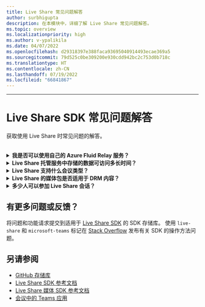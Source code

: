 ```yaml
---
title: Live Share 常见问题解答
author: surbhigupta
description: 在本模块中，详细了解 Live Share 常见问题解答。
ms.topic: overview
ms.localizationpriority: high
ms.author: v-ypalikila
ms.date: 04/07/2022
ms.openlocfilehash: d29318397e388faca93695040914493ecae369a5
ms.sourcegitcommit: 79d525c0be309200e930cdd942bc2c753d0b718c
ms.translationtype: HT
ms.contentlocale: zh-CN
ms.lasthandoff: 07/19/2022
ms.locfileid: "66841867"
---
```

---

# <a name="live-share-sdk-faq"></a>Live Share SDK 常见问题解答

获取使用 Live Share 时常见问题的解答。<br>

<br>

<details>

<summary><b>我是否可以使用自己的 Azure Fluid Relay 服务？</b></summary>

是。 构造 `TeamsFluidClient` 类时，可以定义自己的 `AzureConnectionConfig`。 Live Share 将创建的容器与会议相关联，但需要创建自己的 Azure `ITokenProvider` 才能为容器和区域要求签名令牌。 有关详细信息，请参阅 Azure [Fluid Relay 文档](/azure/azure-fluid-relay/)。

<br>

</details>

<details>

<summary><b>Live Share 托管服务中存储的数据可访问多长时间？</b></summary>

可在 24 小时内访问通过 Live Share 托管的 Azure Fluid Relay 服务创建的 Fluid 容器发送或存储的任何数据。 如果希望将数据保留超过 24 小时，可以将托管的 Azure Fluid Relay 服务替换为你自己的服务。 或者，可以并行使用自己的存储服务提供商和 Live Share 托管服务。

<br>

</details>

<details>

<summary><b>Live Share 支持什么会议类型？</b></summary>

目前，仅支持计划的会议，并且所有参与者都必须在会议日历上。 不支持一对一通话、群组呼叫、立即开会等会议类型。

<br>

</details>

<details>

<summary><b>Live Share 的媒体包是否适用于 DRM 内容？</b></summary>

否。 Teams 目前不支持 Tab 应用程序的加密媒体。

<br>

</details>

<details>
<summary><b>多少人可以参加 Live Share 会话？</b></summary>

目前，Live Share 每个会话最多支持 100 名与会者。

<br>

</details>

## <a name="have-more-questions-or-feedback"></a>有更多问题或反馈？

将问题和功能请求提交到适用于 [Live Share SDK](https://github.com/microsoft/live-share-sdk) 的 SDK 存储库。 使用 `live-share` 和 `microsoft-teams` 标记在 [Stack Overflow](https://stackoverflow.com/questions/tagged/live-share+microsoft-teams) 发布有关 SDK 的操作方法问题。

## <a name="see-also"></a>另请参阅

- [GitHub 存储库](https://github.com/microsoft/live-share-sdk)
- [Live Share SDK 参考文档](/javascript/api/@microsoft/live-share/)
- [Live Share 媒体 SDK 参考文档](/javascript/api/@microsoft/live-share-media/)
- [会议中的 Teams 应用](teams-apps-in-meetings.md)
